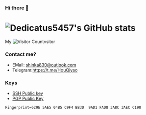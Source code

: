 ### Hi there 👋
# ![Dedicatus5457's GitHub stats](https://github-readme-stats.vercel.app/api?username=Dedicatus5457&show_icons=true&theme=tokyonight)
 My ![Visitor Count](https://profile-counter.glitch.me/Dedicatus5457/count.svg)vsitor
### Contact me?
- EMail: shinka830@outlook.com
- Telegram:https://t.me/HouQiyao
### Keys
- [SSH Public key](https://raw.githubusercontent.com/Dedicatus5457/Dedicatus5457/main/id_ed25519.pub)
- [PGP Public Key](https://raw.githubusercontent.com/Dedicatus5457/Dedicatus5457/main/public.gpg)
```finger print
Fingerprint=629E 5AE5 04B5 C9F4 BB3D  9AD1 FAD8 3A8C 3AEC C190
